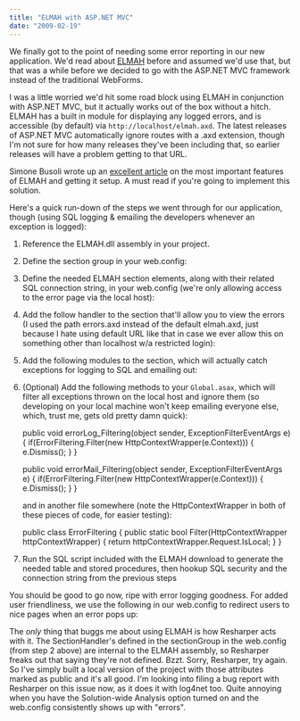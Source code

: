 ```yaml
---
title: "ELMAH with ASP.NET MVC"
date: "2009-02-19"
---
```


We finally got to the point of needing some error reporting in our new application. We'd read about [ELMAH](http://code.google.com/p/elmah/) before and assumed we'd use that, but that was a while before we decided to go with the ASP.NET MVC framework instead of the traditional WebForms.

I was a little worried we'd hit some road block using ELMAH in conjunction with ASP.NET MVC, but it actually works out of the box without a hitch. ELMAH has a built in module for displaying any logged errors, and is accessible (by default) via `http://localhost/elmah.axd`. The latest releases of ASP.NET MVC automatically ignore routes with a .axd extension, though I'm not sure for how many releases they've been including that, so earlier releases will have a problem getting to that URL.

Simone Busoli wrote up an [excellent article](http://dotnetslackers.com/articles/aspnet/ErrorLoggingModulesAndHandlers.aspx) on the most important features of ELMAH and getting it setup. A must read if you're going to implement this solution.

Here's a quick run-down of the steps we went through for our application, though (using SQL logging & emailing the developers whenever an exception is logged):

1. Reference the ELMAH.dll assembly in your project.
2. Define the section group in your web.config:
    
3. Define the needed ELMAH section elements, along with their related SQL connection string, in your web.config (we're only allowing access to the error page via the local host):
    
4. Add the follow handler to the section that'll allow you to view the errors (I used the path errors.axd instead of the default elmah.axd, just because I hate using default URL like that in case we ever allow this on something other than localhost w/a restricted login):
    
5. Add the following modules to the section, which will actually catch exceptions for logging to SQL and emailing out:
    
6. (Optional) Add the following methods to your `Global.asax`, which will filter all exceptions thrown on the local host and ignore them (so developing on your local machine won't keep emailing everyone else, which, trust me, gets old pretty damn quick):
    
    public void errorLog\_Filtering(object sender, ExceptionFilterEventArgs e)
    {
        if(ErrorFiltering.Filter(new HttpContextWrapper(e.Context)))
        {
            e.Dismiss();
        }
    }
    
    public void errorMail\_Filtering(object sender, ExceptionFilterEventArgs e)
    {
        if(ErrorFiltering.Filter(new HttpContextWrapper(e.Context)))
        {
            e.Dismiss();
        }
    }
    
    and in another file somewhere (note the HttpContextWrapper in both of these pieces of code, for easier testing):
    
    public class ErrorFiltering
    {
        public static bool Filter(HttpContextWrapper httpContextWrapper)
        {
            return httpContextWrapper.Request.IsLocal;
        }
    }
    
7. Run the SQL script included with the ELMAH download to generate the needed table and stored procedures, then hookup SQL security and the connection string from the previous steps

You should be good to go now, ripe with error logging goodness. For added user friendliness, we use the following in our web.config to redirect users to nice pages when an error pops up:

The _only_ thing that buggs me about using ELMAH is how Resharper acts with it. The SectionHandler's defined in the sectionGroup in the web.config (from step 2 above) are internal to the ELMAH assembly, so Resharper freaks out that saying they're not defined. Bzzt. Sorry, Resharper, try again. So I've simply built a local version of the project with those attributes marked as public and it's all good. I'm looking into filing a bug report with Resharper on this issue now, as it does it with log4net too. Quite annoying when you have the Solution-wide Analysis option turned on and the web.config consistently shows up with "errors".
